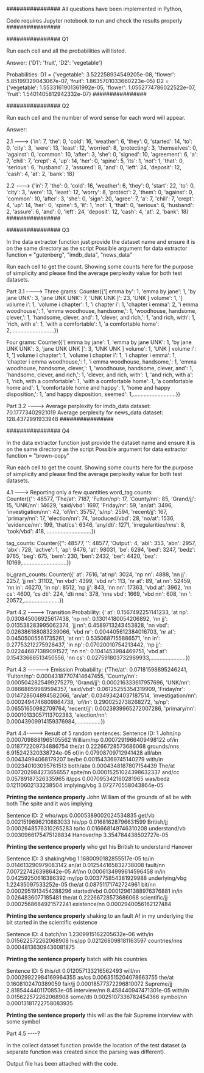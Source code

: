 ################
All questions have been implemented in Python,

Code requires Jupyter notebook to run and check the results properly
################

################
Q1

Run each cell and all the probabilities will listed.

Answer: {'D1': 'fruit', 'D2': 'vegetable'}

Probabilities: 
D1 = {'vegetable': 3.522258934549205e-08, 'flower': 5.85199329043067e-07, 'fruit': 1.8635701033660223e-05}
D2 = {'vegetable': 1.5533161901361992e-05, 'flower': 1.0552774786022522e-07, 'fruit': 1.5401405812942332e-07}
################

################
Q2

Run each cell and the number of word sense for each word will appear.

Answer:

2.1 ---> {'in': 7, 'the': 0, 'cold': 16, 'weather': 6, 'they': 0, 'started': 14, 'to': 0, 'city': 3, 'were': 13, 'least': 12, 'worried': 8, 'protecting': 3, 'themselves': 0, 'against': 0, 'common': 10, 'after': 3, 'she': 0, 'signed': 10, 'agreement': 6, 'a': 7, 'chill': 7, 'crept': 4, 'up': 14, 'her': 0, 'spine': 5, 'its': 1, 'not': 1, 'that': 0, 'serious': 6, 'husband': 2, 'assured': 8, 'and': 0, 'left': 24, 'deposit': 12, 'cash': 4, 'at': 2, 'bank': 18}

2.2 ---> {'in': 7, 'the': 0, 'cold': 16, 'weather': 6, 'they': 0, 'start': 22, 'to': 0, 'city': 3, 'were': 13, 'least': 12, 'worry': 8, 'protect': 2, 'them': 0, 'against': 0, 'common': 10, 'after': 3, 'she': 0, 'sign': 20, 'agree': 7, 'a': 7, 'chill': 7, 'crept': 4, 'up': 14, 'her': 0, 'spine': 5, 'it': 1, 'not': 1, 'that': 0, 'serious': 6, 'husband': 2, 'assure': 6, 'and': 0, 'left': 24, 'deposit': 12, 'cash': 4, 'at': 2, 'bank': 18}
################

################
Q3

In the data extractor function just provide the dataset name and ensure it is on the same directory as the script
Possible argument for data extractor function = "gutenberg", "imdb_data", "news_data"

Run each cell to get the count. Showing some counts here for the purpose of simplicity and please find the average perplexity value for both test datasets.

Part 3.1 ---->
Three grams: 
Counter({'[ emma by': 1,
         'emma by jane': 1,
         'by jane UNK': 3,
         'jane UNK UNK': 7,
         'UNK UNK ]': 23,
         'UNK ] volume': 1,
         '] volume i': 1,
         'volume i chapter': 1,
         'i chapter i': 1,
         'chapter i emma': 2,
         'i emma woodhouse,': 1,
         'emma woodhouse, handsome,': 1,
         'woodhouse, handsome, clever,': 1,
         'handsome, clever, and': 1,
         'clever, and rich,': 1,
         'and rich, with': 1,
         'rich, with a': 1,
         'with a comfortable': 1,
         'a comfortable home': 2,............................})


Four grams:
Counter({'[ emma by jane': 1,
         'emma by jane UNK': 1,
         'by jane UNK UNK': 3,
         'jane UNK UNK ]': 3,
         'UNK UNK ] volume': 1,
         'UNK ] volume i': 1,
         '] volume i chapter': 1,
         'volume i chapter i': 1,
         'i chapter i emma': 1,
         'chapter i emma woodhouse,': 1,
         'i emma woodhouse, handsome,': 1,
         'emma woodhouse, handsome, clever,': 1,
         'woodhouse, handsome, clever, and': 1,
         'handsome, clever, and rich,': 1,
         'clever, and rich, with': 1,
         'and rich, with a': 1,
         'rich, with a comfortable': 1,
         'with a comfortable home': 1,
         'a comfortable home and': 1,
         'comfortable home and happy': 1,
         'home and happy disposition,': 1,
         'and happy disposition, seemed': 1,............................})


Part 3.2 ---->
Average perplexity for imdb_data dataset: 70.17773402921019
Average perplexity for news_data dataset: 128.4372991933948
################



################
Q4

In the data extractor function just provide the dataset name and ensure it is on the same directory as the script
Possible argument for data extractor function = "brown-copy"

Run each cell to get the count. Showing some counts here for the purpose of simplicity and please find the average perplexity value for both test datasets.

4.1 --->
Reporting only a few quantities
word_tag counts:  
Counter({'<START>': 48577,
         'The/at': 7187,
         'Fulton/np': 17,
         'County/nn': 85,
         'Grand/jj': 15,
         'UNK/nn': 14629,
         'said/vbd': 1697,
         'Friday/nr': 59,
         'an/at': 3496,
         'investigation/nn': 42,
         'of/in': 35757,
         's/np': 2594,
         'recent/jj': 167,
         'primary/nn': 17,
         'election/nn': 74,
         'produced/vbd': 28,
         'no/at': 1536,
         'evidence/nn': 199,
         'that/cs': 6346,
         'any/dti': 1271,
         'irregularities/nns': 8,
         'took/vbd': 418, .............................})

tag_counts:
Counter({'<END>': 48577,
         '<START>': 48577,
         'Output': 4,
         'abl': 353,
         'abn': 2957,
         'abx': 728,
         'active': 1,
         'ap': 9476,
         'at': 98031,
         'be': 6294,
         'bed': 3247,
         'bedz': 9765,
         'beg': 675,
         'bem': 230,
         'ben': 2432,
         'ber': 4420,
         'bez': 10169,.............................})


bi_gram_counts:
Counter({'<START> at': 7616,
         'at np': 3024,
         'np nn': 4888,
         'nn jj': 2257,
         'jj nn': 31102,
         'nn vbd': 4399,
         'vbd nr': 113,
         'nr at': 89,
         'at nn': 52459,
         'nn in': 46270,
         'in np': 8512,
         'np jj': 843,
         'nn nn': 17363,
         'vbd at': 3962,
         'nn cs': 4600,
         'cs dti': 224,
         'dti nns': 378,
         'nns vbd': 1669,
         'vbd nn': 608,
         'nn <END>': 20572,.......................})

Part 4.2 ---->
Transition Probability:
{'<START> at': 0.1567492251141233,
 'at np': 0.030845006925617438,
 'np nn': 0.13014180054206892,
 'nn jj': 0.013538283995062374,
 'jj nn': 0.4589713243453828,
 'nn vbd': 0.026386188083239066,
 'vbd nr': 0.004405612384016703,
 'nr at': 0.04505005561735261,
 'at nn': 0.5350687155886571,
 'nn in': 0.27753212275926437,
 'in np': 0.07020010754213442,
 'np jj': 0.022446871389091527,
 'nn nn': 0.1041453984469751,
 'vbd at': 0.15433666513450556,
 'nn cs': 0.027591803732969933,.......................})

Part 4.3 ------>
Emission Probability:
{'The/at': 0.07181598895246241,
 'Fulton/np': 0.00043187707414647455,
 'County/nn': 0.0005042825499275279,
 'Grand/jj': 0.000216333617957696,
 'UNK/nn': 0.08668859989594357,
 'said/vbd': 0.06125255354319909,
 'Friday/nr': 0.014728604894582066,
 'an/at': 0.03493424037187514,
 'investigation/nn': 0.0002494746809864738,
 'of/in': 0.2900252738268272,
 's/np': 0.06551650982709764,
 'recent/jj': 0.0023939965272007286,
 'primary/nn': 0.00010133057113702383,
 'election/nn': 0.00043909914159376984,................})


Part 4.4---->
Result of 5 random sentences:
Sentence ID: 1 
	 John/np 0.0007098881965105562 William/np 0.0007291966409498122 of/in 0.018772209734886754 the/at 0.22266728573686068 grounds/nns 6.915242320338724e-05 of/in 0.07908709712941428 all/abn 0.00434994068179207 be/be 0.001543369745140279 with/in 0.002340103095761513 both/abx 0.0004348187807154439 The/at 0.007202984273656557 spite/nn 0.00015251024398632337 and/cc 0.05789187326335965 it/pps 0.007095342160281965 was/bedz 0.12110602133238504 implying/vbg 3.072770558043864e-05 

**Printing the sentence properly**
	 John William of the grounds of all be with both The spite and it was implying 

Sentence ID: 2 
	 who/wps 0.0005389002024534835 get/vb 0.0021519696210883033 his/pp 0.01681628796631599 British/jj 0.0002648576310265283 to/to 0.016668149746310208 understand/vb 0.0030966175475128834 Hanover/np 3.354784438502727e-05 

**Printing the sentence properly**
	 who get his British to understand Hanover 

Sentence ID: 3 
	 shaking/vbg 1.1680090182855517e-05 to/in 0.014613290979083142 an/at 0.012544165832738008 fault/nn 7.007227426398642e-05 Af/nn 0.0006134999614596458 in/in 0.04259250616386392 my/pp 0.003775854381929988 underlying/vbg 1.22435097533252e-05 the/at 0.08751171742724961 bit/nn 0.0002951913454288296 started/vbd 0.00012961388976376881 in/in 0.0264836077185481 the/at 0.22266728573686068 scientific/jj 0.0002568684921572241 existence/nn 0.0002940056162127484 

**Printing the sentence properly**
	 shaking to an fault Af in my underlying the bit started in the scientific existence 

Sentence ID: 4 
	 batch/nn 1.2309915162205632e-06 with/in 0.015622572262068908 his/pp 0.021268098181163597 countries/nns 0.00048136309436081875 

**Printing the sentence properly**
	 batch with his countries 

Sentence ID: 5 
	 this/dt 0.012057133216562493 will/nn 0.00029922984169964355 as/cs 0.0063515204078663755 the/at 0.1608102470389059 fair/jj 0.00018577372296810072 Supreme/jj 2.8185444401170853e-05 interview/nn 8.458440947471301e-05 with/in 0.015622572262068908 some/dti 0.0025107336782454366 symbol/nn 0.00013181722758083935 

**Printing the sentence properly**
	 this will as the fair Supreme interview with some symbol
      

Part 4.5 ----?

In the collect dataset function provide the location of the test dataset (a separate function was created since the parsing was different).

Output file has been attached with the code.
